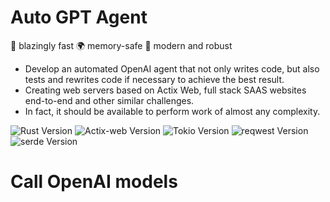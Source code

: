 # Auto GPT Agent

🚀 blazingly fast
🌍 memory-safe
🌟 modern and robust

* Develop an automated OpenAI agent that not only writes code, but also tests and rewrites code if necessary to achieve the best result.
* Creating web servers based on Actix Web, full stack SAAS websites end-to-end and other similar challenges.
* In fact, it should be available to perform work of almost any complexity.

![Rust Version](https://img.shields.io/badge/rust-1.83.0%20-green)
![Actix-web Version](https://img.shields.io/badge/actix_web-4.3.1%20-green)
![Tokio Version](https://img.shields.io/badge/tokio-1.28.0%20-green)
![reqwest Version](https://img.shields.io/badge/reqwest-0.11.17%20-green)
![serde Version](https://img.shields.io/badge/serde-1.0.160%20-green)


# Call OpenAI models
